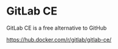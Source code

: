 # GitLab CE

GitLab CE is a free alternative to GitHub


https://hub.docker.com/r/gitlab/gitlab-ce/


